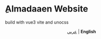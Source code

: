 # ِAlmadaaen Website
build with vue3 vite and unocss


<p align='center'>
<a href="https://github.com/antfu/vitesse-lite/blob/main/README.md">عربي</a> | <b>English</b>
</p>

